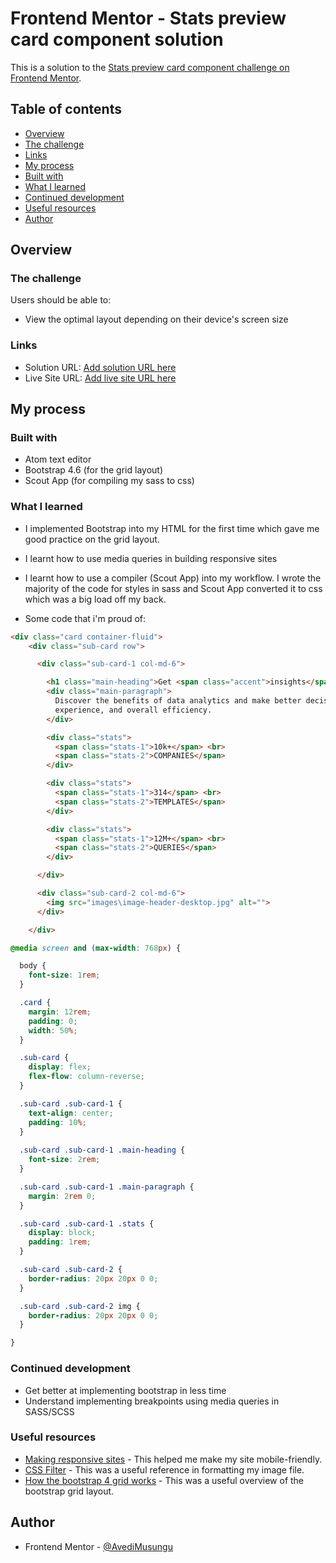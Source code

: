 # Frontend Mentor - Stats preview card component solution

This is a solution to the [Stats preview card component challenge on Frontend Mentor](https://www.frontendmentor.io/challenges/stats-preview-card-component-8JqbgoU62). 

## Table of contents

- [Overview](#overview)
- [The challenge](#the-challenge)
- [Links](#links)
- [My process](#my-process)
- [Built with](#built-with)
- [What I learned](#what-i-learned)
- [Continued development](#continued-development)
- [Useful resources](#useful-resources)
- [Author](#author)


## Overview

### The challenge

Users should be able to:

- View the optimal layout depending on their device's screen size


### Links

- Solution URL: [Add solution URL here](https://your-solution-url.com)
- Live Site URL: [Add live site URL here](https://avedimusungu.github.io/stats-preview-card-component-main/)

## My process

### Built with

- Atom text editor
- Bootstrap 4.6 (for the grid layout)
- Scout App (for compiling my sass to css)

### What I learned

- I implemented Bootstrap into my HTML for the first time which gave me good practice on the grid layout.
- I learnt how to use media queries in building responsive sites
- I learnt how to use a compiler (Scout App) into my workflow. I wrote the majority of the code for styles in sass and Scout App converted it to css which was a big load off my back.

- Some code that i'm proud of:

```html
<div class="card container-fluid">
    <div class="sub-card row">

      <div class="sub-card-1 col-md-6">

        <h1 class="main-heading">Get <span class="accent">insights</span> that help your business grow.</h1>
        <div class="main-paragraph">
          Discover the benefits of data analytics and make better decisions regarding revenue, customer
          experience, and overall efficiency.
        </div>

        <div class="stats">
          <span class="stats-1">10k+</span> <br>
          <span class="stats-2">COMPANIES</span>
        </div>

        <div class="stats">
          <span class="stats-1">314</span> <br>
          <span class="stats-2">TEMPLATES</span>
        </div>

        <div class="stats">
          <span class="stats-1">12M+</span> <br>
          <span class="stats-2">QUERIES</span>
        </div>

      </div>

      <div class="sub-card-2 col-md-6">
        <img src="images\image-header-desktop.jpg" alt="">
      </div>

    </div>
```
```css
@media screen and (max-width: 768px) {

  body {
    font-size: 1rem;
  }

  .card {
    margin: 12rem;
    padding: 0;
    width: 50%;
  }

  .sub-card {
    display: flex;
    flex-flow: column-reverse;
  }

  .sub-card .sub-card-1 {
    text-align: center;
    padding: 10%;
  }
  
  .sub-card .sub-card-1 .main-heading {
    font-size: 2rem;
  }

  .sub-card .sub-card-1 .main-paragraph {
    margin: 2rem 0;
  }

  .sub-card .sub-card-1 .stats {
    display: block;
    padding: 1rem;
  }

  .sub-card .sub-card-2 {
    border-radius: 20px 20px 0 0;
  }

  .sub-card .sub-card-2 img {
    border-radius: 20px 20px 0 0;
  }

}
```

### Continued development

- Get better at implementing bootstrap in less time
- Understand implementing breakpoints using media queries in SASS/SCSS


### Useful resources

- [Making responsive sites](https://stackoverflow.com/questions/32829567/change-div-order-with-css-depending-on-device-width/32829829) - This helped me make my site mobile-friendly.
- [CSS Filter](https://www.w3schools.com/cssref/css3_pr_filter.asp) - This was a useful reference in formatting my image file.
- [How the bootstrap 4 grid works](https://uxplanet.org/how-the-bootstrap-4-grid-works-a1b04703a3b7) - This was a useful overview of the bootstrap grid layout.


## Author

- Frontend Mentor - [@AvediMusungu](https://www.frontendmentor.io/profile/AvediMusungu)


